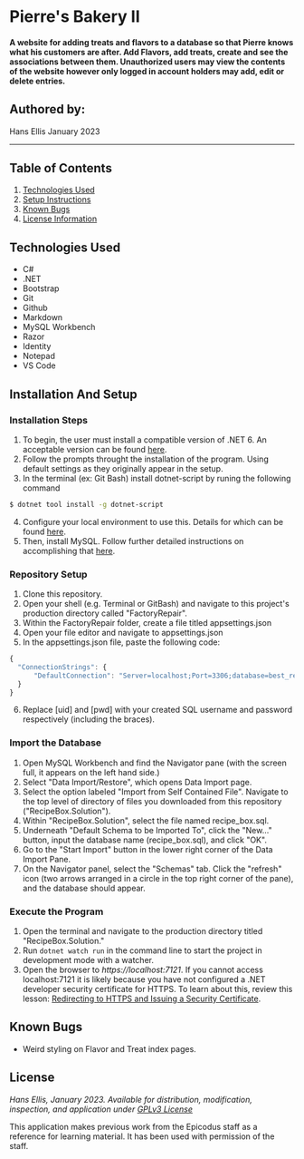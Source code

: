 # Pierre's Bakery II

#### A website for adding treats and flavors to a database so that Pierre knows what his customers are after. Add Flavors, add treats, create and see the associations between them. Unauthorized users may view the contents of the website however only logged in account holders may add, edit or delete entries.

## Authored by:
Hans Ellis January 2023

***

## Table of Contents
1. [Technologies Used](#technologies-used)
2. [Setup Instructions](#installation-and-setup)
4. [Known Bugs](#known-bugs)
5. [License Information](#license)


## Technologies Used

- C#
- .NET
- Bootstrap
- Git
- Github
- Markdown
- MySQL Workbench
- Razor
- Identity
- Notepad
- VS Code


## Installation And Setup

### Installation Steps
1. To begin, the user must install a compatible version of .NET 6. An acceptable version can be found [here](https://dotnet.microsoft.com/en-us/download/dotnet/6.0).
2. Follow the prompts throught the installation of the program. Using default settings as they originally appear in the setup.
3. In the terminal (ex: Git Bash) install dotnet-script by runing the following command
```bash
$ dotnet tool install -g dotnet-script
```
4. Configure your local environment to use this. Details for which can be found [here](https://www.learnhowtoprogram.com/c-and-net/getting-started-with-c/installing-dotnet-script).
5. Then, install MySQL. Follow further detailed instructions on accomplishing that [here](https://www.learnhowtoprogram.com/c-and-net/getting-started-with-c/installing-and-configuring-mysql).

### Repository Setup
1. Clone this repository.
2. Open your shell (e.g. Terminal or GitBash) and navigate to this project's production directory called "FactoryRepair".
3. Within the FactoryRepair folder, create a file titled appsettings.json
4. Open your file editor and navigate to appsettings.json
5. In the appsettings.json file, paste the following code:
```javascript
{
  "ConnectionStrings": {
      "DefaultConnection": "Server=localhost;Port=3306;database=best_restaurant_list;uid=[uid];pwd=[pwd];"
  }
}
```
6. Replace [uid] and [pwd] with your created SQL username and password respectively (including the braces).

### Import the Database
1. Open MySQL Workbench and find the Navigator pane (with the screen full, it appears on the left hand side.)
2. Select "Data Import/Restore", which opens Data Import page.
3. Select the option labeled "Import from Self Contained File". Navigate to the top level of directory of files you downloaded from this repository ("RecipeBox.Solution").
4. Within "RecipeBox.Solution", select the file named recipe_box.sql.
5. Underneath "Default Schema to be Imported To", click the "New..." button, input the database name (recipe_box.sql), and click "OK".
6. Go to the "Start Import" button in the lower right corner of the Data Import Pane.
7. On the Navigator panel, select the "Schemas" tab. Click the "refresh" icon (two arrows arranged in a circle in the top right corner of the pane), and the database should appear.

### Execute the Program
1. Open the terminal and navigate to the production directory titled "RecipeBox.Solution."
2. Run `dotnet watch run` in the command line to start the project in development mode with a watcher.
3. Open the browser to _https://localhost:7121_. If you cannot access localhost:7121 it is likely because you have not configured a .NET developer security certificate for HTTPS. To learn about this, review this lesson: [Redirecting to HTTPS and Issuing a Security Certificate](https://www.learnhowtoprogram.com/c-and-net/basic-web-applications/redirecting-to-https-and-issuing-a-security-certificate).

## Known Bugs
- Weird styling on Flavor and Treat index pages.


## License
*Hans Ellis, January 2023. Available for distribution, modification, inspection, and application under [GPLv3 License](https://www.gnu.org/licenses/gpl-3.0.en.html)*

This application makes previous work from the Epicodus staff as a reference for learning material. It has been used with permission of the staff.